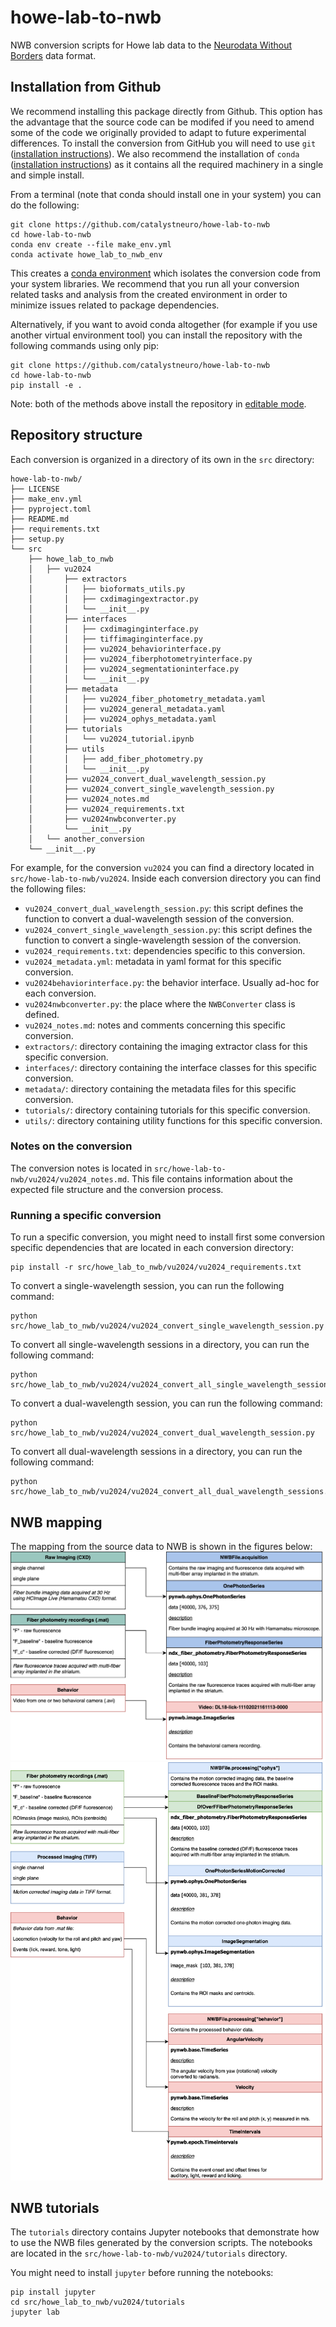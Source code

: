 # howe-lab-to-nwb
NWB conversion scripts for Howe lab data to the [Neurodata Without Borders](https://nwb-overview.readthedocs.io/) data format.


## Installation from Github
We recommend installing this package directly from Github. This option has the advantage that the source code can be modifed if you need to amend some of the code we originally provided to adapt to future experimental differences.
To install the conversion from GitHub you will need to use `git` ([installation instructions](https://github.com/git-guides/install-git)). We also recommend the installation of `conda` ([installation instructions](https://docs.conda.io/en/latest/miniconda.html)) as it contains
all the required machinery in a single and simple install.

From a terminal (note that conda should install one in your system) you can do the following:

```
git clone https://github.com/catalystneuro/howe-lab-to-nwb
cd howe-lab-to-nwb
conda env create --file make_env.yml
conda activate howe_lab_to_nwb_env
```

This creates a [conda environment](https://docs.conda.io/projects/conda/en/latest/user-guide/concepts/environments.html) which isolates the conversion code from your system libraries.  We recommend that you run all your conversion related tasks and analysis from the created environment in order to minimize issues related to package dependencies.

Alternatively, if you want to avoid conda altogether (for example if you use another virtual environment tool) you can install the repository with the following commands using only pip:

```
git clone https://github.com/catalystneuro/howe-lab-to-nwb
cd howe-lab-to-nwb
pip install -e .
```

Note:
both of the methods above install the repository in [editable mode](https://pip.pypa.io/en/stable/cli/pip_install/#editable-installs).

## Repository structure
Each conversion is organized in a directory of its own in the `src` directory:

    howe-lab-to-nwb/
    ├── LICENSE
    ├── make_env.yml
    ├── pyproject.toml
    ├── README.md
    ├── requirements.txt
    ├── setup.py
    └── src
        ├── howe_lab_to_nwb
        │   ├── vu2024
        │       ├── extractors
        │       │   ├── bioformats_utils.py
        │       │   ├── cxdimagingextractor.py
        │       │   └── __init__.py
        │       ├── interfaces
        │       │   ├── cxdimaginginterface.py
        │       │   ├── tiffimaginginterface.py
        │       │   ├── vu2024_behaviorinterface.py
        │       │   ├── vu2024_fiberphotometryinterface.py
        │       │   ├── vu2024_segmentationinterface.py
        │       │   └── __init__.py
        │       ├── metadata
        │       │   ├── vu2024_fiber_photometry_metadata.yaml
        │       │   ├── vu2024_general_metadata.yaml
        │       │   ├── vu2024_ophys_metadata.yaml
        │       ├── tutorials
        │       │   └── vu2024_tutorial.ipynb
        │       ├── utils
        │       │   ├── add_fiber_photometry.py
        │       │   └── __init__.py
        │       ├── vu2024_convert_dual_wavelength_session.py
        │       ├── vu2024_convert_single_wavelength_session.py
        │       ├── vu2024_notes.md
        │       ├── vu2024_requirements.txt
        │       ├── vu2024nwbconverter.py
        │       └── __init__.py
        │   └── another_conversion
        └── __init__.py

 For example, for the conversion `vu2024` you can find a directory located in `src/howe-lab-to-nwb/vu2024`. Inside each conversion directory you can find the following files:

* `vu2024_convert_dual_wavelength_session.py`: this script defines the function to convert a dual-wavelength session of the conversion.
* `vu2024_convert_single_wavelength_session.py`: this script defines the function to convert a single-wavelength session of the conversion.
* `vu2024_requirements.txt`: dependencies specific to this conversion.
* `vu2024_metadata.yml`: metadata in yaml format for this specific conversion.
* `vu2024behaviorinterface.py`: the behavior interface. Usually ad-hoc for each conversion.
* `vu2024nwbconverter.py`: the place where the `NWBConverter` class is defined.
* `vu2024_notes.md`: notes and comments concerning this specific conversion.
* `extractors/`: directory containing the imaging extractor class for this specific conversion.
* `interfaces/`: directory containing the interface classes for this specific conversion.
* `metadata/`: directory containing the metadata files for this specific conversion.
* `tutorials/`: directory containing tutorials for this specific conversion.
* `utils/`: directory containing utility functions for this specific conversion.

### Notes on the conversion

The conversion notes is located in `src/howe-lab-to-nwb/vu2024/vu2024_notes.md`. This file contains information about the expected file structure and the conversion process.

### Running a specific conversion

To run a specific conversion, you might need to install first some conversion specific dependencies that are located in each conversion directory:
```
pip install -r src/howe_lab_to_nwb/vu2024/vu2024_requirements.txt
```

To convert a single-wavelength session, you can run the following command:
```
python src/howe_lab_to_nwb/vu2024/vu2024_convert_single_wavelength_session.py
```
To convert all single-wavelength sessions in a directory, you can run the following command:
```
python src/howe_lab_to_nwb/vu2024/vu2024_convert_all_single_wavelength_sessions.py
```

To convert a dual-wavelength session, you can run the following command:
```
python src/howe_lab_to_nwb/vu2024/vu2024_convert_dual_wavelength_session.py
```
To convert all dual-wavelength sessions in a directory, you can run the following command:
```
python src/howe_lab_to_nwb/vu2024/vu2024_convert_all_dual_wavelength_sessions.py
```

## NWB mapping

The mapping from the source data to NWB is shown in the figures below:
![raw_data.png](raw_data.png)
![processed_data.png](processed_data.png)

## NWB tutorials

The `tutorials` directory contains Jupyter notebooks that demonstrate how to use the NWB files generated by the conversion scripts.
The notebooks are located in the `src/howe-lab-to-nwb/vu2024/tutorials` directory.

You might need to install `jupyter` before running the notebooks:

```
pip install jupyter
cd src/howe_lab_to_nwb/vu2024/tutorials
jupyter lab
```
